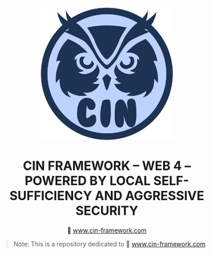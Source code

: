 <p align="center">
  <img src="assets/img/CIN.svg" alt="CIN Logo" width="300">
</p>

<h1 align="center">CIN FRAMEWORK – WEB 4 – POWERED BY LOCAL SELF-SUFFICIENCY AND AGGRESSIVE SECURITY</h1>

<p align="center">
  🔗 <a href="https://www.cin-framework.com">www.cin-framework.com</a>
</p>

> Note: This is a repository dedicated to 🔗 <a href="https://www.cin-framework.com">www.cin-framework.com</a>
